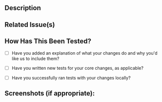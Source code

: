<!--- Provide a general summary of your changes in the Title above -->

## Description
<!--- Describe your changes in detail -->

## Related Issue(s)

<!--- Please link to the issue(s) here: -->

## How Has This Been Tested?

* [ ] Have you added an explanation of what your changes do and why you'd like us to include them?
* [ ] Have you written new tests for your core changes, as applicable?
* [ ] Have you successfully ran tests with your changes locally?


## Screenshots (if appropriate):
